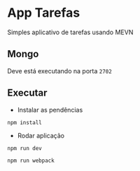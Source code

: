 # App Tarefas
Simples aplicativo de tarefas usando MEVN

## Mongo
Deve está executando na porta `2702`

## Executar
- Instalar as pendências
```
npm install
```
- Rodar aplicação
```
npm run dev
```
```
npm run webpack
```
